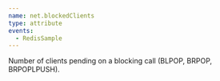 ```yaml
---
name: net.blockedClients
type: attribute
events:
  - RedisSample
---
```


Number of clients pending on a blocking call (BLPOP, BRPOP, BRPOPLPUSH).